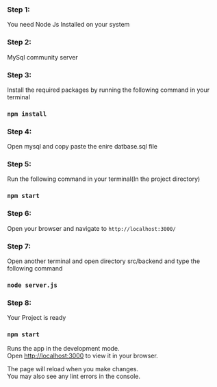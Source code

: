 ### Step 1:
You need Node Js Installed on your system 
### Step 2:
MySql community server 
### Step 3:
Install the required packages by running the following command in your terminal
### `npm install`
### Step 4:
Open mysql and copy paste the enire datbase.sql file
### Step 5:
Run the following command in your terminal(In the project directory)
### `npm start`
### Step 6:
Open your browser and navigate to `http://localhost:3000/`
### Step 7:
Open another terminal and open directory src/backend and type the following command 
### `node server.js`
### Step 8:
Your Project is ready

### `npm start`

Runs the app in the development mode.\
Open [http://localhost:3000](http://localhost:3000) to view it in your browser.

The page will reload when you make changes.\
You may also see any lint errors in the console.

